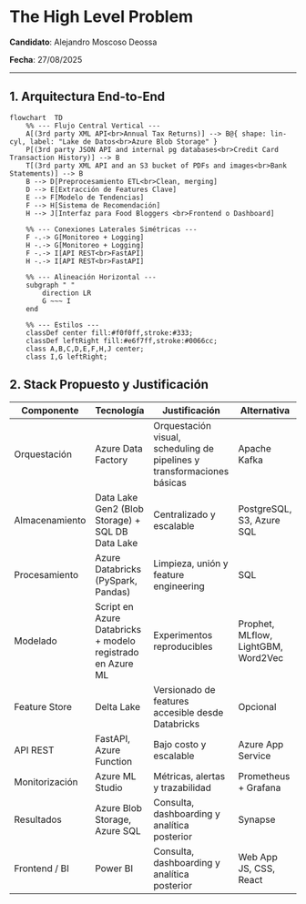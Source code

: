 # The High Level Problem

**Candidato**: Alejandro Moscoso Deossa

**Fecha**: 27/08/2025

---

## 1. Arquitectura End-to-End

```mermaid
flowchart  TD
    %% --- Flujo Central Vertical ---
    A[(3rd party XML API<br>Annual Tax Returns)] --> B@{ shape: lin-cyl, label: "Lake de Datos<br>Azure Blob Storage" }
    P[(3rd party JSON API and internal pg databases<br>Credit Card Transaction History)] --> B
    T[(3rd party XML API and an S3 bucket of PDFs and images<br>Bank Statements)] --> B
    B --> D[Preprocesamiento ETL<br>Clean, merging]
    D --> E[Extracción de Features Clave]
    E --> F[Modelo de Tendencias]
    F --> H[Sistema de Recomendación]
    H --> J[Interfaz para Food Bloggers <br>Frontend o Dashboard]

    %% --- Conexiones Laterales Simétricas ---
    F -.-> G[Monitoreo + Logging]
    H -.-> G[Monitoreo + Logging]
    F -.-> I[API REST<br>FastAPI]
    H -.-> I[API REST<br>FastAPI] 

    %% --- Alineación Horizontal ---
    subgraph " "
        direction LR
        G ~~~ I
    end

    %% --- Estilos ---
    classDef center fill:#f0f0ff,stroke:#333;
    classDef leftRight fill:#e6f7ff,stroke:#0066cc;
    class A,B,C,D,E,F,H,J center;
    class I,G leftRight;
```

## 2. Stack Propuesto y Justificación

| Componente | Tecnología | Justificación |   Alternativa |
|------------|------------|---------------|---------------|
| Orquestación | Azure Data Factory | Orquestación visual, scheduling de pipelines y transformaciones básicas | Apache Kafka |
| Almacenamiento |  Data Lake Gen2 (Blob Storage) + SQL DB	Data Lake | Centralizado y escalable | PostgreSQL, S3, Azure SQL |
| Procesamiento | Azure Databricks (PySpark, Pandas) | Limpieza, unión y feature engineering | SQL |
| Modelado | Script en Azure Databricks + modelo registrado en Azure ML | Experimentos reproducibles | Prophet, MLflow, LightGBM, Word2Vec |
| Feature Store | Delta Lake | Versionado de features accesible desde Databricks | Opcional |
| API REST | FastAPI, Azure Function | Bajo costo y escalable | Azure App Service |
| Monitorización | Azure ML Studio | Métricas, alertas y trazabilidad | Prometheus + Grafana |
| Resultados | Azure Blob Storage, Azure SQL | Consulta, dashboarding y analítica posterior | Synapse |
| Frontend / BI | Power BI | Consulta, dashboarding y analítica posterior | Web App JS, CSS, React |
